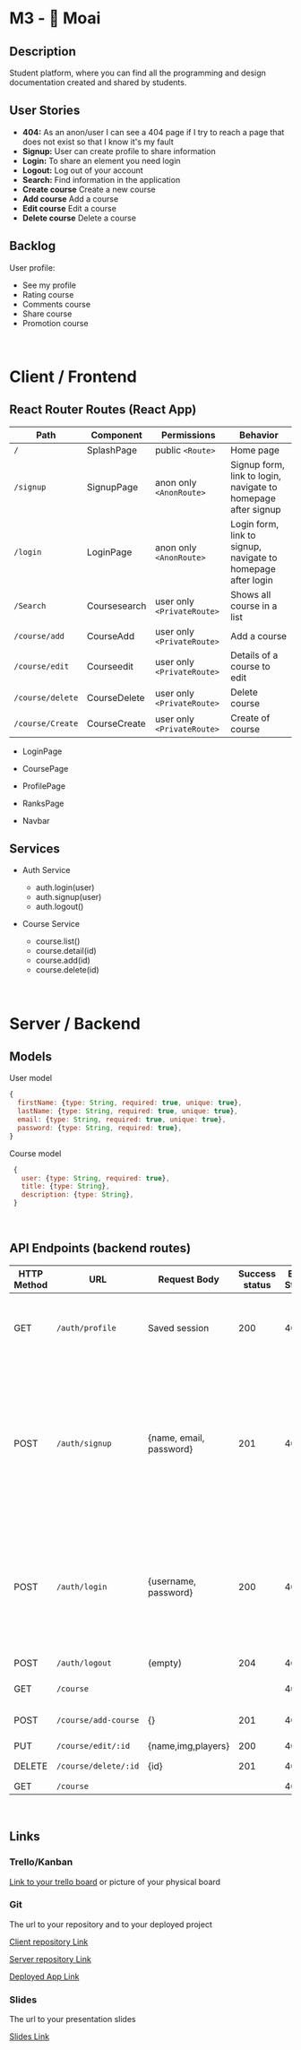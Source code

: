 # M3 - 🗿 Moai

## Description

Student platform, where you can find all the programming and design documentation created and shared by students.

## User Stories

-  **404:** As an anon/user I can see a 404 page if I try to reach a page that does not exist so that I know it's my fault
-  **Signup:** User can create profile to share information
-  **Login:** To share an element you need login
-  **Logout:** Log out of your account
-  **Search:** Find information in the application
-  **Create course** Create a new course
-  **Add course** Add a course
-  **Edit course** Edit a course
-  **Delete course** Delete a course


## Backlog

User profile:
- See my profile
- Rating course
- Comments course
- Share course
- Promotion course


<br>


# Client / Frontend

## React Router Routes (React App)
| Path                      | Component            | Permissions                 | Behavior                                                     |
| ------------------------- | -------------------- | --------------------------- | ------------------------------------------------------------ |
| `/`                       | SplashPage           | public `<Route>`            | Home page                                                    |
| `/signup`                 | SignupPage           | anon only  `<AnonRoute>`    | Signup form, link to login, navigate to homepage after signup|
| `/login`                  | LoginPage            | anon only `<AnonRoute>`     | Login form, link to signup, navigate to homepage after login |
| `/Search`                 | Coursesearch         | user only `<PrivateRoute>`  | Shows all course in a list                                |
| `/course/add`             | CourseAdd            | user only `<PrivateRoute>`  | Add a course                                              |
| `/course/edit`            | Courseedit           | user only `<PrivateRoute>`  | Details of a course to edit                               |
| `/course/delete`          | CourseDelete         | user only `<PrivateRoute>`  | Delete course                                             |
| `/course/Create`          | CourseCreate         | user only  `<PrivateRoute>` | Create of course                                          |


- LoginPage

- CoursePage

- ProfilePage

- RanksPage

- Navbar


## Services

- Auth Service
  - auth.login(user)
  - auth.signup(user)
  - auth.logout()

- Course Service
  - course.list()
  - course.detail(id)
  - course.add(id)
  - course.delete(id)
  


<br>


# Server / Backend


## Models

User model

```javascript
{
  firstName: {type: String, required: true, unique: true},
  lastName: {type: String, required: true, unique: true},
  email: {type: String, required: true, unique: true},
  password: {type: String, required: true},
}
```



Course model

```javascript
 {
   user: {type: String, required: true},
   title: {type: String},
   description: {type: String},
 }
```


<br>


## API Endpoints (backend routes)

| HTTP Method | URL                         | Request Body                 | Success status | Error Status | Description                                                  |
| ----------- | --------------------------- | ---------------------------- | -------------- | ------------ | ------------------------------------------------------------ |
| GET         | `/auth/profile    `           | Saved session                | 200            | 404          | Check if user is logged in and return profile page           |
| POST        | `/auth/signup`                | {name, email, password}      | 201            | 404          | Checks if fields not empty (422) and user not exists (409), then create user with encrypted password, and store user in session |
| POST        | `/auth/login`                 | {username, password}         | 200            | 401          | Checks if fields not empty (422), if user exists (404), and if password matches (404), then stores user in session |
| POST        | `/auth/logout`                | (empty)                      | 204            | 400          | Logs out the user                                            |
| GET         | `/course`                     |                              |                | 400          | Show all course                                        |
| POST        | `/course/add-course`          | {}                           | 201            | 400          | Create and save a new course                            |
| PUT         | `/course/edit/:id`            | {name,img,players}           | 200            | 400          | edit course                                             |
| DELETE      | `/course/delete/:id`          | {id}                         | 201            | 400          | delete course                                            |
| GET         | `/course`                    |                              |                | 400            | show 


<br>

## Links

### Trello/Kanban

[Link to your trello board](https://trello.com/b/veWRyu9x/m3-project-%F0%9F%97%BF-moai) 
or picture of your physical board

### Git

The url to your repository and to your deployed project

[Client repository Link](https://github.com/Rodrigohernandezsan/client-moai)

[Server repository Link](https://github.com/Rodrigohernandezsan/server-moai)

[Deployed App Link](http://heroku.com)

### Slides

The url to your presentation slides

[Slides Link](http://slides.com)





